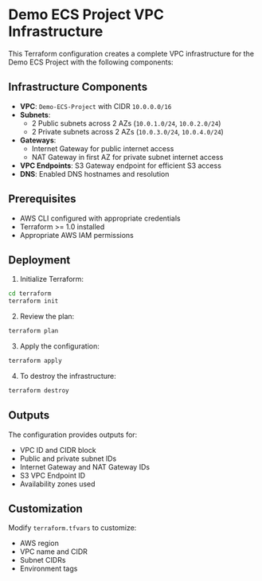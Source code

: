 # Demo ECS Project VPC Infrastructure

This Terraform configuration creates a complete VPC infrastructure for the Demo ECS Project with the following components:

## Infrastructure Components

- **VPC**: `Demo-ECS-Project` with CIDR `10.0.0.0/16`
- **Subnets**: 
  - 2 Public subnets across 2 AZs (`10.0.1.0/24`, `10.0.2.0/24`)
  - 2 Private subnets across 2 AZs (`10.0.3.0/24`, `10.0.4.0/24`)
- **Gateways**:
  - Internet Gateway for public internet access
  - NAT Gateway in first AZ for private subnet internet access
- **VPC Endpoints**: S3 Gateway endpoint for efficient S3 access
- **DNS**: Enabled DNS hostnames and resolution

## Prerequisites

- AWS CLI configured with appropriate credentials
- Terraform >= 1.0 installed
- Appropriate AWS IAM permissions

## Deployment

1. Initialize Terraform:
```bash
cd terraform
terraform init
```

2. Review the plan:
```bash
terraform plan
```

3. Apply the configuration:
```bash
terraform apply
```

4. To destroy the infrastructure:
```bash
terraform destroy
```

## Outputs

The configuration provides outputs for:
- VPC ID and CIDR block
- Public and private subnet IDs
- Internet Gateway and NAT Gateway IDs
- S3 VPC Endpoint ID
- Availability zones used

## Customization

Modify `terraform.tfvars` to customize:
- AWS region
- VPC name and CIDR
- Subnet CIDRs
- Environment tags
